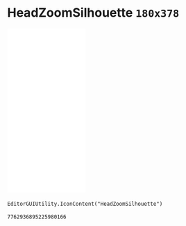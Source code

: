 # HeadZoomSilhouette `180x378`
<img src="/img/HeadZoomSilhouette.png" width=180 height=378>

``` CSharp
EditorGUIUtility.IconContent("HeadZoomSilhouette")
```
```
7762936895225980166
```
